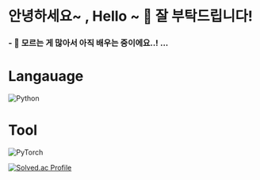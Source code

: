 # 안녕하세요~ , Hello ~  👋 잘 부탁드립니다!
### - 🌱 모르는 게 많아서 아직 배우는 중이에요..! ...

# Langauage
![Python](https://img.shields.io/badge/Python-3776AB?style=for-the-badge&logo=python&logoColor=white)

# Tool 
![PyTorch](https://img.shields.io/badge/PyTorch-EE4C2C?style=for-the-badge&logo=pytorch&logoColor=white)





[![Solved.ac Profile](http://mazassumnida.wtf/api/v2/generate_badge?boj=kzxx1234)](https://solved.ac/kzxx1234/)
<!--
**minnong511/minnong511** is a ✨ _special_ ✨ repository because its `README.md` (this file) appears on your GitHub profile.

Here are some ideas to get you started:

- 🔭 I’m currently working on ...
- 🌱 I’m currently learning ...
- 👯 I’m looking to collaborate on ...
- 🤔 I’m looking for help with ...
- 💬 Ask me about ...
- 📫 How to reach me: ...
- 😄 Pronouns: ...
- ⚡ Fun fact: ...
-->
